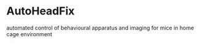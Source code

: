 # AutoHeadFix
automated control of behavioural apparatus and imaging for mice in home cage environment
